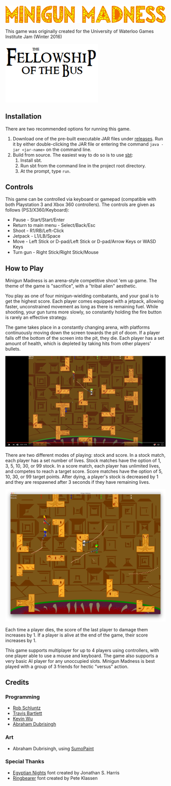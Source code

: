 ![Minigun Madness][game logo]

This game was originally created for the University of Waterloo Games Institute Jam (Winter 2016)

![Fellowship of the Bus][logo]

## Installation
There are two recommended options for running this game.

1. Download one of the pre-built executable JAR files under [releases]. Run it by either double-clicking the JAR file or entering the command `java -jar <jar-name>` on the command line.
2. Build from source. The easiest way to do so is to use [sbt]:
    1. Install sbt.
    2. Run sbt from the command line in the project root directory.
    3. At the prompt, type `run`.

## Controls
This game can be controlled via keyboard or gamepad (compatible with both Playstation 3 and Xbox 360 controllers). The controls are given as follows (PS3/X360/Keyboard):

* Pause - Start/Start/Enter
* Return to main menu - Select/Back/Esc
* Shoot - R1/RB/Left-Click
* Jetpack - L1/LB/Space
* Move - Left Stick or D-pad/Left Stick or D-pad/Arrow Keys or WASD Keys
* Turn gun - Right Stick/Right Stick/Mouse

## How to Play
Minigun Madness is an arena-style competitive shoot 'em up game. The theme of the game is "sacrifice", with a "tribal alien" aesthetic.

You play as one of four minigun-wielding combatants, and your goal is to get the highest score. Each player comes equipped with a jetpack, allowing faster, unconstrained movement as long as there is remaining fuel. While shooting, your gun turns more slowly, so constantly holding the fire button is rarely an effective strategy.

The game takes place in a constantly changing arena, with platforms continuously moving down the screen towards the pit of doom. If a player falls off the bottom of the screen into the pit, they die. Each player has a set amount of health, which is depleted by taking hits from other players' bullets.

[![video image]][video]

There are two different modes of playing: stock and score. In a stock match, each player has a set number of lives. Stock matches have the option of 1, 3, 5, 10, 30, or 99 stock. In a score match, each player has unlimited lives, and competes to reach a target score. Score matches have the option of 5, 10, 30, or 99 target points. After dying, a player's stock is decreased by 1 and they are respawned after 3 seconds if they have remaining lives.

![Intense multiplayer player action][action]

Each time a player dies, the score of the last player to damage them increases by 1. If a player is alive at the end of the game, their score increases by 1.

This game supports multiplayer for up to 4 players using controllers, with one player able to use a mouse and keyboard. The game also supports a very basic AI player for any unoccupied slots. Minigun Madness is best played with a group of 3 friends for hectic "versus" action.

## Credits

### Programming
* [Rob Schluntz]
* [Travis Bartlett]
* [Kevin Wu]
* [Abraham Dubrisingh]

### Art
* Abraham Dubrisingh, using [SumoPaint](https://www.sumopaint.com/)

### Special Thanks
* [Egyptian Nights](http://www.fontspace.com/jonathan-s-harris/egyptian-nights) font created by Jonathan S. Harris
* [Ringbearer](http://www.fontspace.com/pete-klassen/ringbearer) font created by Pete Klassen
<!-- * This game was heavily inspired by games such as  and other classic shoot 'em ups -->

[Rob Schluntz]: https://github.com/saitou1024
[Abraham Dubrisingh]: https://github.com/Greatrabe
[Kevin Wu]: https://github.com/smashkevin
[Erin Blackmere]: https://github.com/erin2kb
[Travis Bartlett]: https://github.com/kjifs

[action]: images/action.png
[video]: https://www.youtube.com/watch?v=AbDVLvt-qY8
[video image]: images/video.png

[game logo]: src/main/resources/img/GameLogo.png
[logo]: src/main/resources/img/FotB-Logo.png
[releases]: ../../releases
[sbt]: http://www.scala-sbt.org/
